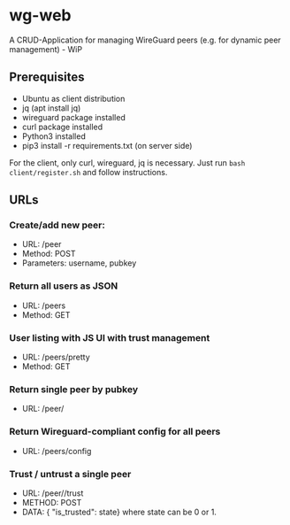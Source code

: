 # wg-web
A CRUD-Application for managing WireGuard peers (e.g. for dynamic peer management) - WiP

## Prerequisites

* Ubuntu as client distribution
* jq (apt install jq)
* wireguard package installed
* curl package installed
* Python3 installed
* pip3 install -r requirements.txt (on server side)


For the client, only curl, wireguard, jq is necessary.
Just run ```bash client/register.sh``` and follow instructions.

## URLs

### Create/add new peer:
* URL: /peer
* Method: POST
* Parameters: username, pubkey

### Return all users as JSON
* URL: /peers
* Method: GET

### User listing with JS UI with trust management
* URL: /peers/pretty
* Method: GET

### Return single peer by pubkey
* URL: /peer/<pubkey>

### Return Wireguard-compliant config for all peers
* URL: /peers/config

### Trust / untrust a single peer
* URL: /peer/<pubkey>/trust
* METHOD: POST
* DATA: { "is_trusted": state} where state can be 0 or 1.
